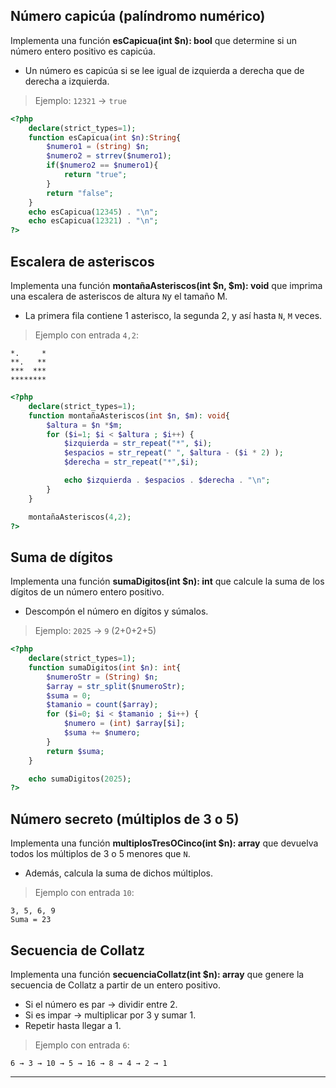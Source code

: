 ## Número capicúa (palíndromo numérico)

Implementa una función __esCapicua(int $n): bool__ que determine si un número entero positivo es capicúa.

- Un número es capicúa si se lee igual de izquierda a derecha que de derecha a izquierda.

> Ejemplo: `12321` → `true`

```php
<?php
    declare(strict_types=1);
    function esCapicua(int $n):String{
        $numero1 = (string) $n;
        $numero2 = strrev($numero1);
        if($numero2 == $numero1){
            return "true";
        } 
        return "false";
    }
    echo esCapicua(12345) . "\n";
    echo esCapicua(12321) . "\n";
?>
```

## Escalera de asteriscos

Implementa una función __montañaAsteriscos(int $n, $m): void__ que imprima una escalera de asteriscos de altura `N`y el tamaño M.

- La primera fila contiene 1 asterisco, la segunda 2, y así hasta `N`, `M` veces.

> Ejemplo con entrada `4,2`:

```text
*.     *
**.   **
***  ***
********
```

```php
<?php
    declare(strict_types=1);
    function montañaAsteriscos(int $n, $m): void{
        $altura = $n *$m;
        for ($i=1; $i < $altura ; $i++) { 
            $izquierda = str_repeat("*", $i);
            $espacios = str_repeat(" ", $altura - ($i * 2) );
            $derecha = str_repeat("*",$i);

            echo $izquierda . $espacios . $derecha . "\n";
        }
    }

    montañaAsteriscos(4,2);
?>
```

## Suma de dígitos

Implementa una función __sumaDigitos(int $n): int__ que calcule la suma de los dígitos de un número entero positivo.

- Descompón el número en dígitos y súmalos.

> Ejemplo: `2025` → `9` (2+0+2+5)

```php
<?php
    declare(strict_types=1);
    function sumaDigitos(int $n): int{
        $numeroStr = (String) $n;
        $array = str_split($numeroStr);
        $suma = 0;
        $tamanio = count($array);
        for ($i=0; $i < $tamanio ; $i++) { 
            $numero = (int) $array[$i];
            $suma += $numero;
        }
        return $suma;
    }

    echo sumaDigitos(2025);
?>
```

## Número secreto (múltiplos de 3 o 5)

Implementa una función __multiplosTresOCinco(int $n): array__ que devuelva todos los múltiplos de 3 o 5 menores que `N`.

- Además, calcula la suma de dichos múltiplos.

> Ejemplo con entrada `10`:

```code
3, 5, 6, 9
Suma = 23
```

## Secuencia de Collatz

Implementa una función __secuenciaCollatz(int $n): array__ que genere la secuencia de Collatz a partir de un entero positivo.

- Si el número es par → dividir entre 2.  
- Si es impar → multiplicar por 3 y sumar 1.  
- Repetir hasta llegar a 1.

> Ejemplo con entrada `6`:

```code
6 → 3 → 10 → 5 → 16 → 8 → 4 → 2 → 1
```

---